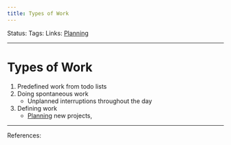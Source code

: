 ```yaml
---
title: Types of Work
---
```

Status:
Tags:
Links: [Planning](out/planning.md)
___
# Types of Work
1. Predefined work from todo lists
2. Doing spontaneous work
	- Unplanned interruptions throughout the day
3. Defining work
	- [Planning](out/planning.md) new projects, 
___
References: